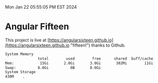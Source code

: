Mon Jan 22 05:55:05 PM EST 2024

# Angular Fifteen


This project is live at [https://angularsixteen.github.io](https://angularsixteen.github.io "fifteen!") thanks to Github.

```bash
System Memory
               total        used        free      shared  buff/cache   available
Mem:            15Gi       2.0Gi       3.0Gi       302Mi        11Gi        13Gi
Swap:          8.0Gi          0B       8.0Gi
System Storage
430M	.
```
